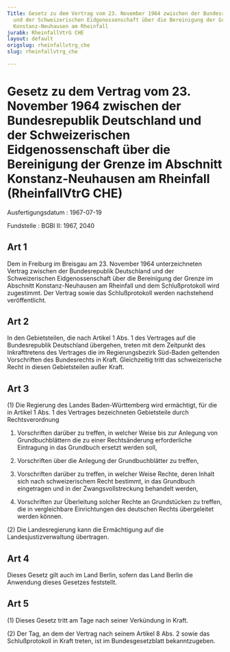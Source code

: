 ```yaml
---
Title: Gesetz zu dem Vertrag vom 23. November 1964 zwischen der Bundesrepublik Deutschland
  und der Schweizerischen Eidgenossenschaft über die Bereinigung der Grenze im Abschnitt
  Konstanz-Neuhausen am Rheinfall
jurabk: RheinfallVtrG CHE
layout: default
origslug: rheinfallvtrg_che
slug: rheinfallvtrg_che

---
```


# Gesetz zu dem Vertrag vom 23. November 1964 zwischen der Bundesrepublik Deutschland und der Schweizerischen Eidgenossenschaft über die Bereinigung der Grenze im Abschnitt Konstanz-Neuhausen am Rheinfall (RheinfallVtrG CHE)

Ausfertigungsdatum
:   1967-07-19

Fundstelle
:   BGBl II: 1967, 2040



## Art 1

Dem in Freiburg im Breisgau am 23. November 1964 unterzeichneten Vertrag zwischen der Bundesrepublik Deutschland und der Schweizerischen Eidgenossenschaft über die Bereinigung der Grenze im Abschnitt Konstanz-Neuhausen am Rheinfall und dem Schlußprotokoll wird zugestimmt. Der Vertrag sowie das Schlußprotokoll werden nachstehend veröffentlicht.


## Art 2

In den Gebietsteilen, die nach Artikel 1 Abs. 1 des Vertrages auf die Bundesrepublik Deutschland übergehen, treten mit dem Zeitpunkt des Inkrafttretens des Vertrages die im Regierungsbezirk Süd-Baden geltenden Vorschriften des Bundesrechts in Kraft. Gleichzeitig tritt das schweizerische Recht in diesen Gebietsteilen außer Kraft.


## Art 3

(1) Die Regierung des Landes Baden-Württemberg wird ermächtigt, für die in Artikel 1 Abs. 1 des Vertrages bezeichneten Gebietsteile durch Rechtsverordnung

1.  Vorschriften darüber zu treffen, in welcher Weise bis zur Anlegung von Grundbuchblättern die zu einer Rechtsänderung erforderliche Eintragung in das Grundbuch ersetzt werden soll,


2.  Vorschriften über die Anlegung der Grundbuchblätter zu treffen,


3.  Vorschriften darüber zu treffen, in welcher Weise Rechte, deren Inhalt sich nach schweizerischem Recht bestimmt, in das Grundbuch eingetragen und in der Zwangsvollstreckung behandelt werden,


4.  Vorschriften zur Überleitung solcher Rechte an Grundstücken zu treffen, die in vergleichbare Einrichtungen des deutschen Rechts übergeleitet werden können.




(2) Die Landesregierung kann die Ermächtigung auf die Landesjustizverwaltung übertragen.


## Art 4

Dieses Gesetz gilt auch im Land Berlin, sofern das Land Berlin die Anwendung dieses Gesetzes feststellt.


## Art 5

(1) Dieses Gesetz tritt am Tage nach seiner Verkündung in Kraft.

(2) Der Tag, an dem der Vertrag nach seinem Artikel 8 Abs. 2 sowie das Schlußprotokoll in Kraft treten, ist im Bundesgesetzblatt bekanntzugeben.

